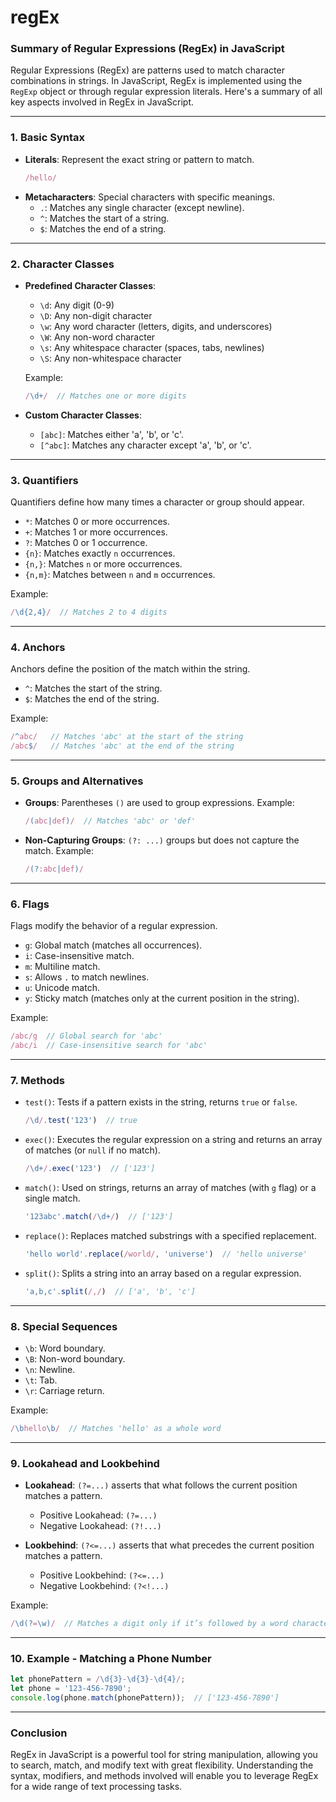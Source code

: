 # regEx


### Summary of Regular Expressions (RegEx) in JavaScript

Regular Expressions (RegEx) are patterns used to match character combinations in strings. In JavaScript, RegEx is implemented using the `RegExp` object or through regular expression literals. Here's a summary of all key aspects involved in RegEx in JavaScript.

---

### **1. Basic Syntax**

- **Literals**: Represent the exact string or pattern to match.
  ```javascript
  /hello/
  ```
- **Metacharacters**: Special characters with specific meanings.
  - `.`: Matches any single character (except newline).
  - `^`: Matches the start of a string.
  - `$`: Matches the end of a string.

---

### **2. Character Classes**

- **Predefined Character Classes**:
  - `\d`: Any digit (0-9)
  - `\D`: Any non-digit character
  - `\w`: Any word character (letters, digits, and underscores)
  - `\W`: Any non-word character
  - `\s`: Any whitespace character (spaces, tabs, newlines)
  - `\S`: Any non-whitespace character
  
  Example:
  ```javascript
  /\d+/  // Matches one or more digits
  ```

- **Custom Character Classes**:
  - `[abc]`: Matches either 'a', 'b', or 'c'.
  - `[^abc]`: Matches any character except 'a', 'b', or 'c'.

---

### **3. Quantifiers**

Quantifiers define how many times a character or group should appear.

- `*`: Matches 0 or more occurrences.
- `+`: Matches 1 or more occurrences.
- `?`: Matches 0 or 1 occurrence.
- `{n}`: Matches exactly `n` occurrences.
- `{n,}`: Matches `n` or more occurrences.
- `{n,m}`: Matches between `n` and `m` occurrences.

Example:
```javascript
/\d{2,4}/  // Matches 2 to 4 digits
```

---

### **4. Anchors**

Anchors define the position of the match within the string.

- `^`: Matches the start of the string.
- `$`: Matches the end of the string.

Example:
```javascript
/^abc/   // Matches 'abc' at the start of the string
/abc$/   // Matches 'abc' at the end of the string
```

---

### **5. Groups and Alternatives**

- **Groups**: Parentheses `()` are used to group expressions.
  Example:
  ```javascript
  /(abc|def)/  // Matches 'abc' or 'def'
  ```

- **Non-Capturing Groups**: `(?: ...)` groups but does not capture the match.
  Example:
  ```javascript
  /(?:abc|def)/
  ```

---

### **6. Flags**

Flags modify the behavior of a regular expression.

- `g`: Global match (matches all occurrences).
- `i`: Case-insensitive match.
- `m`: Multiline match.
- `s`: Allows `.` to match newlines.
- `u`: Unicode match.
- `y`: Sticky match (matches only at the current position in the string).

Example:
```javascript
/abc/g  // Global search for 'abc'
/abc/i  // Case-insensitive search for 'abc'
```

---

### **7. Methods**

- `test()`: Tests if a pattern exists in the string, returns `true` or `false`.
  ```javascript
  /\d/.test('123')  // true
  ```

- `exec()`: Executes the regular expression on a string and returns an array of matches (or `null` if no match).
  ```javascript
  /\d+/.exec('123')  // ['123']
  ```

- `match()`: Used on strings, returns an array of matches (with `g` flag) or a single match.
  ```javascript
  '123abc'.match(/\d+/)  // ['123']
  ```

- `replace()`: Replaces matched substrings with a specified replacement.
  ```javascript
  'hello world'.replace(/world/, 'universe')  // 'hello universe'
  ```

- `split()`: Splits a string into an array based on a regular expression.
  ```javascript
  'a,b,c'.split(/,/)  // ['a', 'b', 'c']
  ```

---

### **8. Special Sequences**

- `\b`: Word boundary.
- `\B`: Non-word boundary.
- `\n`: Newline.
- `\t`: Tab.
- `\r`: Carriage return.
  
Example:
```javascript
/\bhello\b/  // Matches 'hello' as a whole word
```

---

### **9. Lookahead and Lookbehind**

- **Lookahead**: `(?=...)` asserts that what follows the current position matches a pattern.
  - Positive Lookahead: `(?=...)`
  - Negative Lookahead: `(?!...)`

- **Lookbehind**: `(?<=...)` asserts that what precedes the current position matches a pattern.
  - Positive Lookbehind: `(?<=...)`
  - Negative Lookbehind: `(?<!...)`

Example:
```javascript
/\d(?=\w)/  // Matches a digit only if it’s followed by a word character
```

---

### **10. Example - Matching a Phone Number**

```javascript
let phonePattern = /\d{3}-\d{3}-\d{4}/;
let phone = '123-456-7890';
console.log(phone.match(phonePattern));  // ['123-456-7890']
```

---

### Conclusion

RegEx in JavaScript is a powerful tool for string manipulation, allowing you to search, match, and modify text with great flexibility. Understanding the syntax, modifiers, and methods involved will enable you to leverage RegEx for a wide range of text processing tasks.
